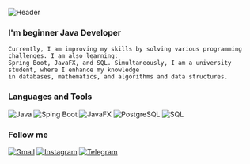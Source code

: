 ![Header](https://github.com/Palamarovski/palamarovski/blob/main/assets/imageheader.png)

### I'm beginner Java Developer
    Currently, I am improving my skills by solving various programming challenges. I am also learning: 
    Spring Boot, JavaFX, and SQL. Simultaneously, I am a university student, where I enhance my knowledge
    in databases, mathematics, and algorithms and data structures.

### Languages and Tools 
![Java](https://img.shields.io/badge/Java%20Core-black?style=for-the-badge&logo=openjdk&LogoColor=D0722B)
![Sping Boot](https://img.shields.io/badge/Spring%20Boot-black?style=for-the-badge&logo=springBoot&LogoColor=FDF5E6)
![JavaFX](https://img.shields.io/badge/Java%20FX-black?style=for-the-badge&logo=javafx)
![PostgreSQL](https://img.shields.io/badge/PostgreSQL-black?style=for-the-badge&logo=postgresql&LogoColor=E72822)
![SQL](https://img.shields.io/badge/SQL-black?style=for-the-badge&logo=mysql)

### Follow me
[![Gmail](https://img.shields.io/badge/-palamarnicholas@gmail.com-434125?style=for-the-badge&logo=gmail&logoColor=D14836)](https://www.instagram.com/palamarovski)
[![Instagram](https://img.shields.io/badge/-Instagram-434125?style=for-the-badge&logo=instagram&logoColor=yellow)](https://www.instagram.com/palamarovski)
[![Telegram](https://img.shields.io/badge/-Telegram-434125?style=for-the-badge&logo=Telegram&logoColor=blue)](https://www.t.me/palamarovski)

